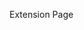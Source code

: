 <a src ="https://chrome.google.com/webstore/detail/wind-sound/gkanbmbomleepmacfpjaigkaefkaampp?hl=tr">Extension Page</a>
